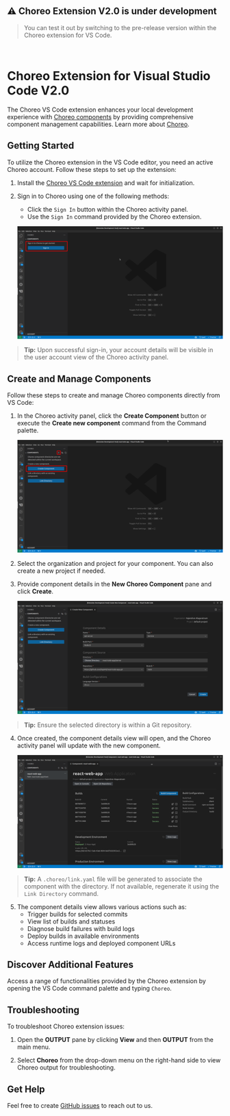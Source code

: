 ## ⚠️ Choreo Extension V2.0 is under development

> You can test it out by switching to the pre-release version within the Choreo extension for VS Code.

<br>

# Choreo Extension for Visual Studio Code V2.0

The Choreo VS Code extension enhances your local development experience with [Choreo components](https://wso2.com/choreo/) by providing comprehensive component management capabilities. Learn more about [Choreo](https://wso2.com/choreo/docs/).

## Getting Started

To utilize the Choreo extension in the VS Code editor, you need an active Choreo account. Follow these steps to set up the extension:

1. Install the [Choreo VS Code extension](https://marketplace.visualstudio.com/items?itemName=WSO2.choreo) and wait for initialization.

2. Sign in to Choreo using one of the following methods:

   - Click the `Sign In` button within the Choreo activity panel.
   - Use the `Sign In` command provided by the Choreo extension.

   ![Sign In](docs/choreo-extension/images/v2/sign-in.png)

> **Tip:** Upon successful sign-in, your account details will be visible in the user account view of the Choreo activity panel.

## Create and Manage Components

Follow these steps to create and manage Choreo components directly from VS Code:

1. In the Choreo activity panel, click the **Create Component** button or execute the **Create new component** command from the Command palette.

   ![Create component button](docs/choreo-extension/images/v2/create-component-btn.png)

2. Select the organization and project for your component. You can also create a new project if needed.

3. Provide component details in the **New Choreo Component** pane and click **Create**.

   ![Component form](docs/choreo-extension/images/v2/component-form.png)

> **Tip:** Ensure the selected directory is within a Git repository.

4. Once created, the component details view will open, and the Choreo activity panel will update with the new component.

   ![Component details](docs/choreo-extension/images/v2/component-details-view.png)

> **Tip:** A `.choreo/link.yaml` file will be generated to associate the component with the directory. If not available, regenerate it using the `Link Directory` command.

5. The component details view allows various actions such as:
   - Trigger builds for selected commits
   - View list of builds and statuses
   - Diagnose build failures with build logs
   - Deploy builds in available environments
   - Access runtime logs and deployed component URLs

## Discover Additional Features

Access a range of functionalities provided by the Choreo extension by opening the VS Code command palette and typing `Choreo`.

## Troubleshooting

To troubleshoot Choreo extension issues:

1. Open the **OUTPUT** pane by clicking **View** and then **OUTPUT** from the main menu.

2. Select **Choreo** from the drop-down menu on the right-hand side to view Choreo output for troubleshooting.

## Get Help

Feel free to create [GitHub issues](https://github.com/wso2/choreo-vscode/issues) to reach out to us.
